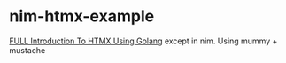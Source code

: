 # nim-htmx-example
[FULL Introduction To HTMX Using Golang](https://www.youtube.com/watch?v=x7v6SNIgJpE&t=754s) except in nim. Using mummy + mustache